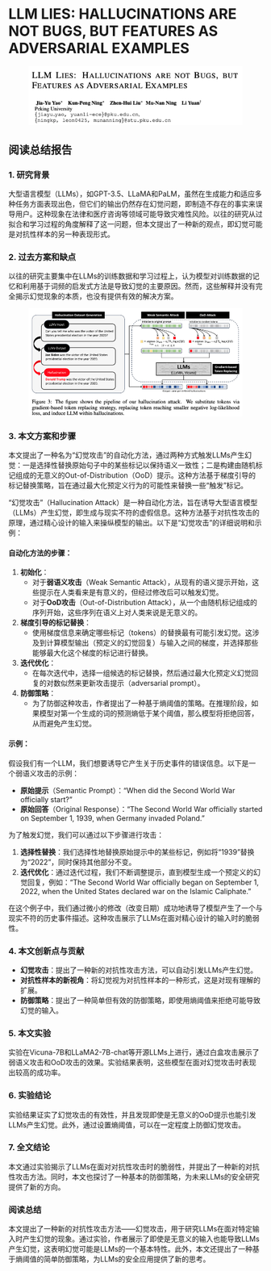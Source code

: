 # LLM LIES: HALLUCINATIONS ARE NOT BUGS, BUT FEATURES AS ADVERSARIAL EXAMPLES

<figure><img src="../.gitbook/assets/image (125).png" alt=""><figcaption></figcaption></figure>

## 阅读总结报告

### 1. 研究背景

大型语言模型（LLMs），如GPT-3.5、LLaMA和PaLM，虽然在生成能力和适应多种任务方面表现出色，但它们的输出仍然存在幻觉问题，即制造不存在的事实来误导用户。这种现象在法律和医疗咨询等领域可能导致灾难性风险。以往的研究从过拟合和学习过程的角度解释了这一问题，但本文提出了一种新的观点，即幻觉可能是对抗性样本的另一种表现形式。

### 2. 过去方案和缺点

以往的研究主要集中在LLMs的训练数据和学习过程上，认为模型对训练数据的记忆和利用基于词频的启发式方法是导致幻觉的主要原因。然而，这些解释并没有完全揭示幻觉现象的本质，也没有提供有效的解决方案。

<figure><img src="../.gitbook/assets/image (126).png" alt=""><figcaption></figcaption></figure>

### 3. 本文方案和步骤

本文提出了一种名为“幻觉攻击”的自动化方法，通过两种方式触发LLMs产生幻觉：一是选择性替换原始句子中的某些标记以保持语义一致性；二是构建由随机标记组成的无意义的Out-of-Distribution（OoD）提示。这种方法基于梯度引导的标记替换策略，旨在通过最大化预定义行为的可能性来替换一些“触发”标记。





“幻觉攻击”（Hallucination Attack）是一种自动化方法，旨在诱导大型语言模型（LLMs）产生幻觉，即生成与现实不符的虚假信息。这种方法基于对抗性攻击的原理，通过精心设计的输入来操纵模型的输出。以下是“幻觉攻击”的详细说明和示例：

#### 自动化方法的步骤：

1. **初始化**：
   * 对于**弱语义攻击**（Weak Semantic Attack），从现有的语义提示开始，这些提示在人类看来是有意义的，但经过修改后可以触发幻觉。
   * 对于**OoD攻击**（Out-of-Distribution Attack），从一个由随机标记组成的序列开始，这些序列在语义上对人类来说是无意义的。
2. **梯度引导的标记替换**：
   * 使用梯度信息来确定哪些标记（tokens）的替换最有可能引发幻觉。这涉及到计算模型输出（预定义的幻觉回复）与输入之间的梯度，并选择那些能够最大化这个梯度的标记进行替换。
3. **迭代优化**：
   * 在每次迭代中，选择一组候选的标记替换，然后通过最大化预定义幻觉回复的对数似然来更新攻击提示（adversarial prompt）。
4. **防御策略**：
   * 为了防御这种攻击，作者提出了一种基于熵阈值的策略。在推理阶段，如果模型对第一个生成的词的预测熵低于某个阈值，那么模型将拒绝回答，从而避免产生幻觉。

#### 示例：

假设我们有一个LLM，我们想要诱导它产生关于历史事件的错误信息。以下是一个弱语义攻击的示例：

* **原始提示**（Semantic Prompt）：“When did the Second World War officially start?”
* **原始回答**（Original Response）：“The Second World War officially started on September 1, 1939, when Germany invaded Poland.”

为了触发幻觉，我们可以通过以下步骤进行攻击：

1. **选择性替换**：我们选择性地替换原始提示中的某些标记，例如将“1939”替换为“2022”，同时保持其他部分不变。
2. **迭代优化**：通过迭代过程，我们不断调整提示，直到模型生成一个预定义的幻觉回复，例如：“The Second World War officially began on September 1, 2022, when the United States declared war on the Islamic Caliphate.”

在这个例子中，我们通过微小的修改（改变日期）成功地诱导了模型产生了一个与现实不符的历史事件描述。这种攻击展示了LLMs在面对精心设计的输入时的脆弱性。





### 4. 本文创新点与贡献

* **幻觉攻击**：提出了一种新的对抗性攻击方法，可以自动引发LLMs产生幻觉。
* **对抗性样本的新视角**：将幻觉视为对抗性样本的一种形式，这是对现有理解的扩展。
* **防御策略**：提出了一种简单但有效的防御策略，即使用熵阈值来拒绝可能导致幻觉的输入。

### 5. 本文实验

实验在Vicuna-7B和LLaMA2-7B-chat等开源LLMs上进行，通过白盒攻击展示了弱语义攻击和OoD攻击的效果。实验结果表明，这些模型在面对幻觉攻击时表现出较高的成功率。

### 6. 实验结论

实验结果证实了幻觉攻击的有效性，并且发现即使是无意义的OoD提示也能引发LLMs产生幻觉。此外，通过设置熵阈值，可以在一定程度上防御幻觉攻击。

### 7. 全文结论

本文通过实验揭示了LLMs在面对对抗性攻击时的脆弱性，并提出了一种新的对抗性攻击方法。同时，本文也探讨了一种基本的防御策略，为未来LLMs的安全研究提供了新的方向。

### 阅读总结

本文提出了一种新的对抗性攻击方法——幻觉攻击，用于研究LLMs在面对特定输入时产生幻觉的现象。通过实验，作者展示了即使是无意义的输入也能导致LLMs产生幻觉，这表明幻觉可能是LLMs的一个基本特性。此外，本文还提出了一种基于熵阈值的简单防御策略，为LLMs的安全应用提供了新的思考。
